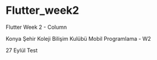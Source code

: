 # Flutter_week2
Flutter Week 2 - Column


Konya Şehir Koleji
Bilişim Kulübü
Mobil Programlama - W2

27 Eylül Test
